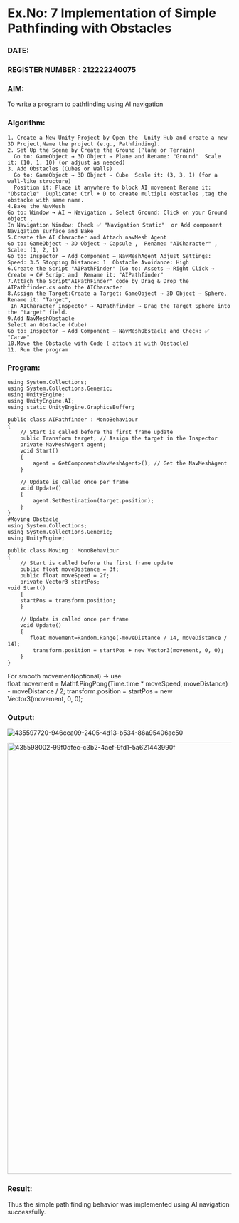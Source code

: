 # Ex.No: 7  Implementation of Simple Pathfinding with Obstacles
### DATE:                                                                            
### REGISTER NUMBER : 212222240075
### AIM: 
To write a program to pathfinding using AI navigation 
### Algorithm:
```
1. Create a New Unity Project by Open the  Unity Hub and create a new 3D Project,Name the project (e.g., Pathfinding).
2. Set Up the Scene by Create the Ground (Plane or Terrain)
  Go to: GameObject → 3D Object → Plane and Rename: "Ground"  Scale it: (10, 1, 10) (or adjust as needed)
3. Add Obstacles (Cubes or Walls)
  Go to: GameObject → 3D Object → Cube  Scale it: (3, 3, 1) (for a wall-like structure)
  Position it: Place it anywhere to block AI movement Rename it: "Obstacle"  Duplicate: Ctrl + D to create multiple obstacles ,tag the obstacke with same name.
4.Bake the NavMesh
Go to: Window → AI → Navigation , Select Ground: Click on your Ground object ,
In Navigation Window: Check ✅ "Navigation Static"  or Add component Navigation surface and Bake
5.Create the AI Character and Attach navMesh Agent
Go to: GameObject → 3D Object → Capsule ,  Rename: "AICharacter" , Scale: (1, 2, 1)
Go to: Inspector → Add Component → NavMeshAgent Adjust Settings: Speed: 3.5 Stopping Distance: 1  Obstacle Avoidance: High
6.Create the Script "AIPathFinder" (Go to: Assets → Right Click → Create → C# Script and  Rename it: "AIPathfinder"
7.Attach the Script"AIPathFinder" code by Drag & Drop the AIPathfinder.cs onto the AICharacter 
8.Assign the Target:Create a Target: GameObject → 3D Object → Sphere, Rename it: "Target",
 In AICharacter Inspector → AIPathfinder → Drag the Target Sphere into the "target" field.
9.Add NavMeshObstacle
Select an Obstacle (Cube)
Go to: Inspector → Add Component → NavMeshObstacle and Check: ✅ "Carve"
10.Move the Obstacle with Code ( attach it with Obstacle) 
11. Run the program
```  
### Program:
```
using System.Collections;
using System.Collections.Generic;
using UnityEngine;
using UnityEngine.AI;
using static UnityEngine.GraphicsBuffer;

public class AIPathfinder : MonoBehaviour
{
    // Start is called before the first frame update
    public Transform target; // Assign the target in the Inspector
    private NavMeshAgent agent;
    void Start()
    {
        agent = GetComponent<NavMeshAgent>(); // Get the NavMeshAgent
    }

    // Update is called once per frame
    void Update()
    {
        agent.SetDestination(target.position);
    }
}
#Moving Obstacle
using System.Collections;
using System.Collections.Generic;
using UnityEngine;

public class Moving : MonoBehaviour
{
    // Start is called before the first frame update
    public float moveDistance = 3f;
    public float moveSpeed = 2f;
    private Vector3 startPos;
void Start()
    {
    startPos = transform.position;
    }

    // Update is called once per frame
    void Update()
    {
       float movement=Random.Range(-moveDistance / 14, moveDistance / 14);
        transform.position = startPos + new Vector3(movement, 0, 0);
    }
}
```
For smooth movement(optional)  -> use  
float movement = Mathf.PingPong(Time.time * moveSpeed, moveDistance) - moveDistance / 2;
transform.position = startPos + new Vector3(movement, 0, 0);

### Output:


![435597720-946cca09-2405-4d13-b534-86a95406ac50](https://github.com/user-attachments/assets/ca11de63-7a08-4426-a1ff-c821c261d679)

<img width="872" height="968" alt="435598002-99f0dfec-c3b2-4aef-9fd1-5a621443990f" src="https://github.com/user-attachments/assets/4c13c1b9-705d-4122-8f95-ad8287c412ac" />







### Result:
Thus the simple path finding  behavior was implemented using AI navigation successfully.
